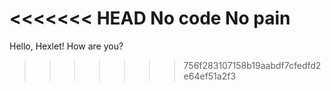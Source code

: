 <<<<<<< HEAD
No code No pain
=======
Hello, Hexlet! How are you?
>>>>>>> 756f283107158b19aabdf7cfedfd2e64ef51a2f3
